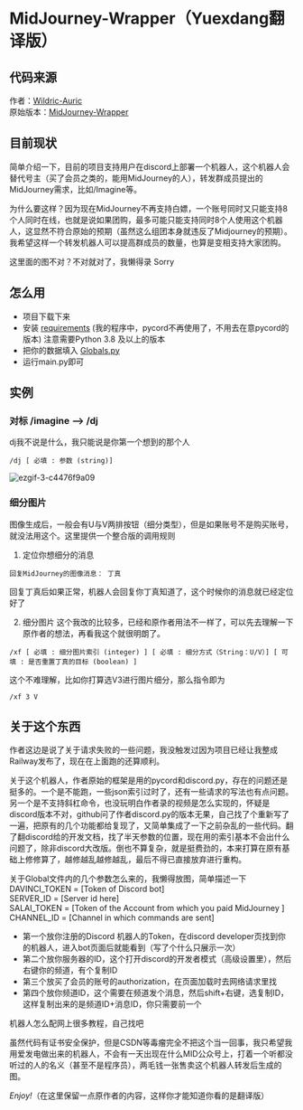 # MidJourney-Wrapper（Yuexdang翻译版）

## 代码来源
作者：[Wildric-Auric](https://github.com/Wildric-Auric)\
原始版本：[MidJourney-Wrapper](https://github.com/Wildric-Auric/MidJourney-Wrapper)

## 目前现状
简单介绍一下，目前的项目支持用户在discord上部署一个机器人，这个机器人会替代号主（买了会员之类的，能用MidJourney的人），转发群成员提出的MidJourney需求，比如/Imagine等。

为什么要这样？因为现在MidJourney不再支持白嫖，一个账号同时又只能支持8个人同时在线，也就是说如果团购，最多可能只能支持同时8个人使用这个机器人，这显然不符合原始的预期（虽然这么组团本身就违反了Midjourney的预期）。我希望这样一个转发机器人可以提高群成员的数量，也算是变相支持大家团购。

这里面的图不对？不对就对了，我懒得录 Sorry

## 怎么用
* 项目下载下来
* 安装 [requirements](https://github.com/yuexdang/MidJourney-Wrapper/blob/main/requirements.txt) (我的程序中，pycord不再使用了，不用去在意pycord的版本)  注意需要Python 3.8 及以上的版本  
* 把你的数据填入 [Globals.py](https://github.com/yuexdang/MidJourney-Wrapper/blob/main/Globals.py) 
* 运行main.py即可

## 实例

### 对标 /imagine —> /dj
dj我不说是什么，我只能说是你第一个想到的那个人
```
/dj [ 必填 : 参数 (string)]
```


![ezgif-3-c4476f9a09](https://user-images.githubusercontent.com/70033490/185647413-1177b21a-2c2f-4f02-885e-c35d82179ba3.gif)


### 细分图片
图像生成后，一般会有U与V两排按钮（细分类型），但是如果账号不是购买账号，就没法用这个。这里提供一个整合版的调用规则
1. 定位你想细分的消息
```
回复MidJourney的图像消息： 丁真
```
回复丁真后如果正常，机器人会回复你丁真知道了，这个时候你的消息就已经定位好了<br>


2. 细分图片
这个我改的比较多，已经和原作者用法不一样了，可以先去理解一下原作者的想法，再看我这个就很明朗了。
```
/xf [ 必填 : 细分图片索引 (integer) ] [ 必填 : 细分方式（String：U/V）] [ 可填 : 是否重置丁真的目标 (boolean) ]
```
这个不难理解，比如你打算选V3进行图片细分，那么指令即为
```
/xf 3 V
```



## 关于这个东西
作者这边是说了关于请求失败的一些问题，我没触发过因为项目已经让我整成Railway发布了，现在在上面跑的还算顺利。

关于这个机器人，作者原始的框架是用的pycord和discord.py，存在的问题还是挺多的。一个是不能跑，一些json索引过时了，还有一些请求的写法也有点问题。另一个是不支持斜杠命令，也没玩明白作者录的视频是怎么实现的，怀疑是discord版本不对，github问了作者discord.py的版本无果，自己找了个重新写了一遍，把原有的几个功能都给复现了，又简单集成了一下之前杂乱的一些代码。翻了翻discord给的开发文档，找了半天参数的位置，现在用的索引基本不会出什么问题了，除非discord大改版。倒也不算复杂，就是挺费劲的，本来打算在原有基础上修修算了，越修越乱越修越乱，最后不得已直接放弃进行重构。

关于Global文件内的几个参数怎么来的，我懒得放图，简单描述一下\
DAVINCI_TOKEN = [Token of Discord bot]\
SERVER_ID = [Server id here]\
SALAI_TOKEN = [Token of the Account from which you paid MidJourney ]\
CHANNEL_ID = [Channel in which commands are sent]

- 第一个放你注册的Discord 机器人的Token，在discord developer页找到你的机器人，进入bot页面后就能看到（写了个什么只展示一次）
- 第二个放你服务器的ID，这个打开discord的开发者模式（高级设置里），然后右键你的频道，有个复制ID
- 第三个放买了会员的账号的authorization，在页面加载时去网络请求里找
- 第四个放你频道ID，这个需要在频道发个消息，然后shift+右键，选复制ID，这样复制出来的是频道ID+消息ID，你只需要前一个

机器人怎么配网上很多教程，自己找吧

虽然代码有证书安全保护，但是CSDN等毒瘤完全不把这个当一回事，我只希望我用爱发电做出来的机器人，不会有一天出现在什么MID公众号上，打着一个听都没听过的人的名义（甚至不是程序员），两毛钱一张售卖这个机器人转发后生成的图。

*Enjoy!*（在这里保留一点原作者的内容，这样你才能知道你看的是翻译版）



